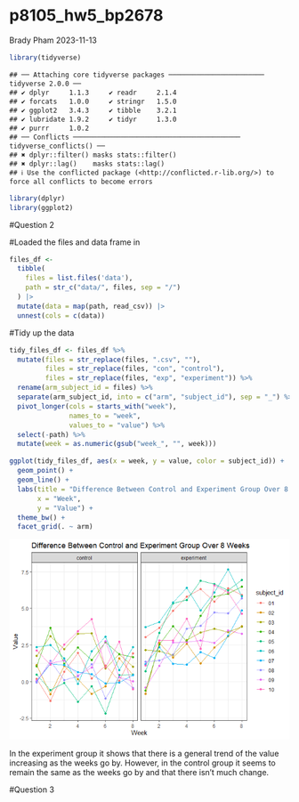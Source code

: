 p8105_hw5_bp2678
================
Brady Pham
2023-11-13

``` r
library(tidyverse)
```

    ## ── Attaching core tidyverse packages ──────────────────────── tidyverse 2.0.0 ──
    ## ✔ dplyr     1.1.3     ✔ readr     2.1.4
    ## ✔ forcats   1.0.0     ✔ stringr   1.5.0
    ## ✔ ggplot2   3.4.3     ✔ tibble    3.2.1
    ## ✔ lubridate 1.9.2     ✔ tidyr     1.3.0
    ## ✔ purrr     1.0.2     
    ## ── Conflicts ────────────────────────────────────────── tidyverse_conflicts() ──
    ## ✖ dplyr::filter() masks stats::filter()
    ## ✖ dplyr::lag()    masks stats::lag()
    ## ℹ Use the conflicted package (<http://conflicted.r-lib.org/>) to force all conflicts to become errors

``` r
library(dplyr)
library(ggplot2)
```

\#Question 2

\#Loaded the files and data frame in

``` r
files_df <- 
  tibble(
    files = list.files('data'),
    path = str_c("data/", files, sep = "/")
  ) |>
  mutate(data = map(path, read_csv)) |>
  unnest(cols = c(data))
```

\#Tidy up the data

``` r
tidy_files_df <- files_df %>%
  mutate(files = str_replace(files, ".csv", ""),
         files = str_replace(files, "con", "control"),
         files = str_replace(files, "exp", "experiment")) %>%
  rename(arm_subject_id = files) %>%
  separate(arm_subject_id, into = c("arm", "subject_id"), sep = "_") %>%
  pivot_longer(cols = starts_with("week"),
               names_to = "week",
               values_to = "value") %>%
  select(-path) %>%
  mutate(week = as.numeric(gsub("week_", "", week)))
```

``` r
ggplot(tidy_files_df, aes(x = week, y = value, color = subject_id)) +
  geom_point() +
  geom_line() +
  labs(title = "Difference Between Control and Experiment Group Over 8 Weeks",
       x = "Week",
       y = "Value") +
  theme_bw() +
  facet_grid(. ~ arm)
```

![](p8105_hw5_bp2678_files/figure-gfm/unnamed-chunk-4-1.png)<!-- -->

In the experiment group it shows that there is a general trend of the
value increasing as the weeks go by. However, in the control group it
seems to remain the same as the weeks go by and that there isn’t much
change.

\#Question 3
